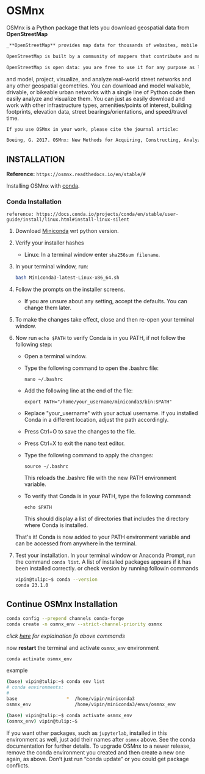 # OSMnx

OSMnx is a Python package that lets you download geospatial data from **OpenStreetMap**

```md
_**OpenStreetMap** provides map data for thousands of websites, mobile apps, and hardware devices

OpenStreetMap is built by a community of mappers that contribute and maintain data about roads, trails, cafés, railway stations, and much more, all over the world.

OpenStreetMap is open data: you are free to use it for any purpose as long as you credit OpenStreetMap and its contributors._
```

and model, project, visualize, and analyze real-world street networks and any other geospatial geometries. You can download and model walkable, drivable, or bikeable urban networks with a single line of Python code then easily analyze and visualize them. You can just as easily download and work with other infrastructure types, amenities/points of interest, building footprints, elevation data, street bearings/orientations, and speed/travel time.

```md
If you use OSMnx in your work, please cite the journal article:

Boeing, G. 2017. OSMnx: New Methods for Acquiring, Constructing, Analyzing, and Visualizing Complex Street Networks. Computers, Environment and Urban Systems 65, 126-139. doi:10.1016/j.compenvurbsys.2017.05.004
```

## INSTALLATION

**Reference:** `https://osmnx.readthedocs.io/en/stable/#`

Installing OSMnx with [conda](https://docs.conda.io/en/latest/).

### Conda Installation

```link
reference: https://docs.conda.io/projects/conda/en/stable/user-guide/install/linux.html#install-linux-silent
```

1. Download [Miniconda](https://docs.conda.io/en/latest/miniconda.html#linux-installers) wrt python version.

2. Verify your installer hashes

    - Linux: In a terminal window enter `sha256sum filename`.

3. In your terminal window, run:

    ```bash
    bash Miniconda3-latest-Linux-x86_64.sh
    ```

4. Follow the prompts on the installer screens.
    - If you are unsure about any setting, accept the defaults. You can change them later.

5. To make the changes take effect, close and then re-open your terminal window.

6. Now run `echo $PATH` to verify Conda is in you PATH, if not follow the following step:
    - Open a terminal window.

    - Type the following command to open the .bashrc file:

        `nano ~/.bashrc`

    - Add the following line at the end of the file:

        `export PATH="/home/your_username/miniconda3/bin:$PATH"`

    - Replace "your_username" with your actual username. If you installed Conda in a different location, adjust the path accordingly.

    - Press Ctrl+O to save the changes to the file.

    - Press Ctrl+X to exit the nano text editor.

    - Type the following command to apply the changes:

        `source ~/.bashrc`

        This reloads the .bashrc file with the new PATH environment variable.

    - To verify that Conda is in your PATH, type the following command:

        `echo $PATH`

        This should display a list of directories that includes the directory where Conda is installed.

    That's it! Conda is now added to your PATH environment variable and can be accessed from anywhere in the terminal.

7. Test your installation. In your terminal window or Anaconda Prompt, run the command `conda list`. A list of installed packages appears if it has been installed correctly.
or check version by running followin commands

    ```bash
    vipin@tulip:~$ conda --version
    conda 23.1.0
    ```

## Continue OSMnx Installation

```bash
conda config --prepend channels conda-forge
conda create -n osmnx_env --strict-channel-priority osmnx
```

_click [here](./notes.md) for explaination fo above commands_

now **restart** the terminal and activate `osmnx_env` environment

```bash
conda activate osmnx_env 
```

example

```bash
(base) vipin@tulip:~$ conda env list
# conda environments:
#
base                  *  /home/vipin/miniconda3
osmnx_env                /home/vipin/miniconda3/envs/osmnx_env

(base) vipin@tulip:~$ conda activate osmnx_env
(osmnx_env) vipin@tulip:~$ 
```

If you want other packages, such as `jupyterlab`, installed in this environment as well, just add their names after `osmnx` above. See the conda documentation for further details. To upgrade OSMnx to a newer release, remove the conda environment you created and then create a new one again, as above. Don’t just run “conda update” or you could get package conflicts.
